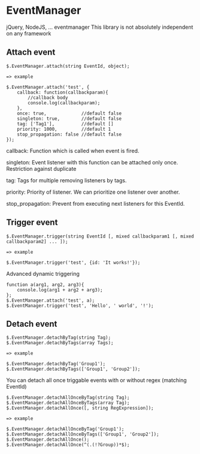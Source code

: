 EventManager
============
jQuery, NodeJS, ... eventmanager
This library is not absolutely independent on any framework

Attach event
--------
	$.EventManager.attach(string EventId, object);

	=> example

	$.EventManager.attach('test', {
		callback: function(callbackparam){
			//callback body
			console.log(callbackparam);
		},
		once: true,				//default false
		singleton: true,    	//default false
		tag: ['Tag1'],			//default []
		priority: 1000,			//default 1
		stop_propagation: false //default false
	});
	
callback: Function which is called when event is fired.

singleton: Event listener with this function can be attached only once. Restriction against duplicate

tag: Tags for multiple removing listeners by tags.

priority: Priority of listener. We can prioritize one listener over another.

stop_propagation: Prevent from executing next listeners for this EventId.

Trigger event
--------
	$.EventManager.trigger(string EventId [, mixed callbackparam1 [, mixed callbackparam2] ... ]);

	=> example

	$.EventManager.trigger('test', {id: 'It works!'});

Advanced dynamic triggering

	function a(arg1, arg2, arg3){
		console.log(arg1 + arg2 + arg3);
	};
	$.EventManager.attach('test', a);
	$.EventManager.trigger('test', 'Hello', ' world', '!');

Detach event
--------
	$.EventManager.detachByTag(string Tag);
	$.EventManager.detachByTags(array Tags);

	=> example

	$.EventManager.detachByTag('Group1');
	$.EventManager.detachByTags(['Group1', 'Group2']);

You can detach all once triggable events with or without regex (matching EventId)

	$.EventManager.detachAllOnceByTag(string Tag);
	$.EventManager.detachAllOnceByTags(array Tag);
	$.EventManager.detachAllOnce([, string RegExpression]);

	=> example

	$.EventManager.detachAllOnceByTag('Group1');
	$.EventManager.detachAllOnceByTags(['Group1', 'Group2']);
	$.EventManager.detachAllOnce();
	$.EventManager.detachAllOnce(^(.(!?Group))*$);

